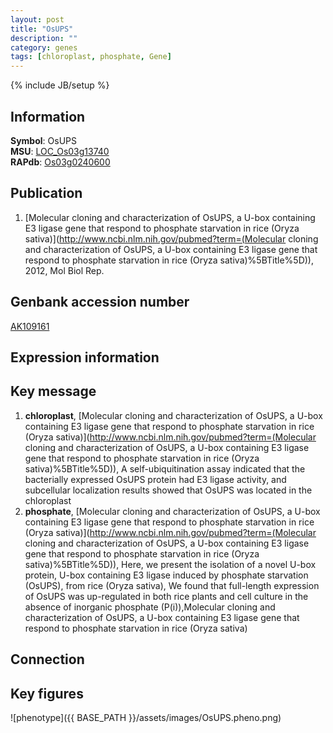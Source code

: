 ```yaml
---
layout: post
title: "OsUPS"
description: ""
category: genes
tags: [chloroplast, phosphate, Gene]
---
```

{% include JB/setup %}

## Information
__Symbol__: OsUPS  
__MSU__: [LOC_Os03g13740](http://rice.plantbiology.msu.edu/cgi-bin/ORF_infopage.cgi?orf=LOC_Os03g13740)  
__RAPdb__: [Os03g0240600](http://rapdb.dna.affrc.go.jp/viewer/gbrowse_details/irgsp1?name=Os03g0240600)  

## Publication
1. [Molecular cloning and characterization of OsUPS, a U-box containing E3 ligase gene that respond to phosphate starvation in rice (Oryza sativa)](http://www.ncbi.nlm.nih.gov/pubmed?term=(Molecular cloning and characterization of OsUPS, a U-box containing E3 ligase gene that respond to phosphate starvation in rice (Oryza sativa)%5BTitle%5D)), 2012, Mol Biol Rep.

## Genbank accession number
[AK109161](http://www.ncbi.nlm.nih.gov/nuccore/AK109161)

## Expression information

## Key message
1. __chloroplast__, [Molecular cloning and characterization of OsUPS, a U-box containing E3 ligase gene that respond to phosphate starvation in rice (Oryza sativa)](http://www.ncbi.nlm.nih.gov/pubmed?term=(Molecular cloning and characterization of OsUPS, a U-box containing E3 ligase gene that respond to phosphate starvation in rice (Oryza sativa)%5BTitle%5D)),  A self-ubiquitination assay indicated that the bacterially expressed OsUPS protein had E3 ligase activity, and subcellular localization results showed that OsUPS was located in the chloroplast
2. __phosphate__, [Molecular cloning and characterization of OsUPS, a U-box containing E3 ligase gene that respond to phosphate starvation in rice (Oryza sativa)](http://www.ncbi.nlm.nih.gov/pubmed?term=(Molecular cloning and characterization of OsUPS, a U-box containing E3 ligase gene that respond to phosphate starvation in rice (Oryza sativa)%5BTitle%5D)),  Here, we present the isolation of a novel U-box protein, U-box containing E3 ligase induced by phosphate starvation (OsUPS), from rice (Oryza sativa), We found that full-length expression of OsUPS was up-regulated in both rice plants and cell culture in the absence of inorganic phosphate (P(i)),Molecular cloning and characterization of OsUPS, a U-box containing E3 ligase gene that respond to phosphate starvation in rice (Oryza sativa)

## Connection

## Key figures
![phenotype]({{ BASE_PATH }}/assets/images/OsUPS.pheno.png)


